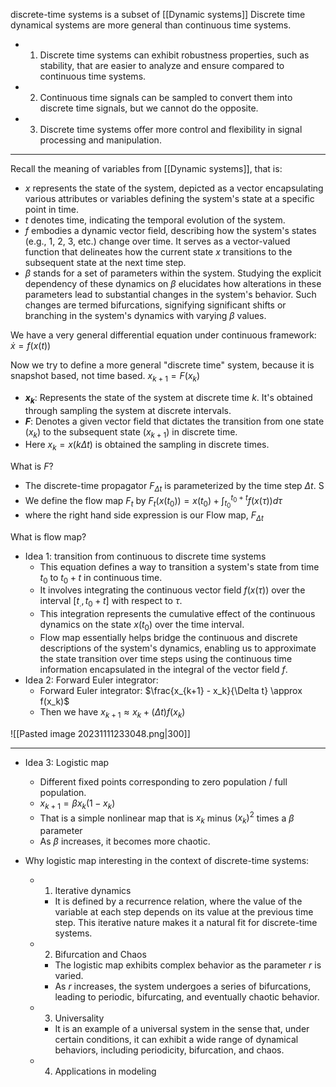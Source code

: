 
discrete-time systems is a subset of [[Dynamic systems]]
Discrete time dynamical systems are more general than continuous time systems. 
- 1. Discrete time systems can exhibit robustness properties, such as stability, that are easier to analyze and ensure compared to continuous time systems.
- 2. Continuous time signals can be sampled to convert them into discrete time signals, but we cannot do the opposite. 
- 3. Discrete time systems offer more control and flexibility in signal processing and manipulation. 

---
Recall the meaning of variables from [[Dynamic systems]], that is:
- $x$ represents the state of the system, depicted as a vector encapsulating various attributes or variables defining the system's state at a specific point in time.
- $t$ denotes time, indicating the temporal evolution of the system.
- $f$ embodies a dynamic vector field, describing how the system's states (e.g., 1, 2, 3, etc.) change over time. It serves as a vector-valued function that delineates how the current state $x$ transitions to the subsequent state at the next time step.
- $\beta$ stands for a set of parameters within the system. Studying the explicit dependency of these dynamics on $\beta$ elucidates how alterations in these parameters lead to substantial changes in the system's behavior. Such changes are termed bifurcations, signifying significant shifts or branching in the system's dynamics with varying $\beta$ values.


We have a very general differential equation under continuous framework:
$\dot{x} = f(x(t))$

Now we try to define a more general "discrete time" system, because it is snapshot based, not time based. 
$x_{k+1} = F(x_k)$
- **$x_k$**: Represents the state of the system at discrete time $k$. It's obtained through sampling the system at discrete intervals.
- **$F$**: Denotes a given vector field that dictates the transition from one state ($x_k$) to the subsequent state ($x_{k+1}$) in discrete time.
- Here $x_k = x(k \Delta t)$ is obtained the sampling in discrete times. 

What is $F$?
- The discrete-time propagator $F_{\Delta t}$ is parameterized by the time step $\Delta t$. S
- We define the flow map $F_t$ by $F_t(x(t_0)) = x(t_0) + \int_{t_0}^{t_0 + t} f(x(\tau)) d\tau$
- where the right hand side expression is our Flow map, $F_{\Delta t}$

What is flow map?
- Idea 1: transition from continuous to discrete time systems
	- This equation defines a way to transition a system's state from time $t_0$ to $t_0 + t$ in continuous time.
	- It involves integrating the continuous vector field $f(x(\tau))$ over the interval $[t_., t_0 + t ]$ with respect to $\tau$. 
	- This integration represents the cumulative effect of the continuous dynamics on the state $x(t_0)$ over the time interval. 
	- Flow map essentially helps bridge the continuous and discrete descriptions of the system's dynamics, enabling us to approximate the state transition over time steps using the continuous time information encapsulated in the integral of the vector field $f$. 
- Idea 2: Forward Euler integrator: 
	- Forward Euler integrator: $\frac{x_{k+1} - x_k}{\Delta t} \approx f(x_k)$
	- Then we have $x_{k+1} \approx x_k + (\Delta t) f(x_k)$

![[Pasted image 20231111233048.png|300]]

---

- Idea 3: Logistic map
	- Different fixed points corresponding to zero population / full population. 
	- $x_{k+1} = \beta x_k (1 - x_k)$
	- That is a simple nonlinear map that is $x_k$ minus $(x_k)^2$ times a $\beta$ parameter
	- As $\beta$ increases, it becomes more chaotic. 

- Why logistic map interesting in the context of discrete-time systems:
	- 1. Iterative dynamics
		- It is defined by a recurrence relation, where the value of the variable at each step depends on its value at the previous time step. This iterative nature makes it a natural fit for discrete-time systems. 
	- 2. Bifurcation and Chaos
		- The logistic map exhibits complex behavior as the parameter $r$ is varied. 
		- As $r$ increases, the system undergoes a series of bifurcations, leading to periodic, bifurcating, and eventually chaotic behavior. 
	- 3. Universality
		- It is an example of a universal system in the sense that, under certain conditions, it can exhibit a wide range of dynamical behaviors, including periodicity, bifurcation, and chaos. 
	- 4. Applications in modeling 



